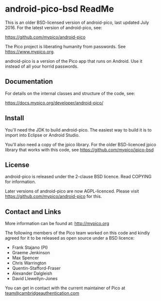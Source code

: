 # android-pico-bsd ReadMe

This is an older BSD-licensed version of android-pico, last updated July 2016. For the latest version of android-pico, see:

https://github.com/mypico/android-pico

The Pico project is liberating humanity from passwords. See https://www.mypico.org.

android-pico is a version of the Pico app that runs on Android. Use it instead of all your horrid passwords.

## Documentation

For details on the internal classes and structure of the code, see:

https://docs.mypico.org/developer/android-pico/

## Install

You'll need the JDK to build android-pico. The easiest way to build it is to import into Eclipse or Android Studio.

You'll also need a copy of the jpico library. For the older BSD-licenced jpico library that works with this code, see https://github.com/mypico/jpico-bsd

## License

android-pico is released under the 2-clause BSD licence. Read COPYING for information.

Later versions of android-pico are now AGPL-licenced. Please visit https://github.com/mypico/android-pico for this.

## Contact and Links

More information can be found at: http://mypico.org

The following members of the Pico team worked on this code and kindly agreed for it to be released as open source under a BSD licence:
 * Frank Stajano (PI)
 * Graeme Jenkinson
 * Max Spencer
 * Chris Warrington
 * Quentin-Stafford-Fraser
 * Alexander Dalgleish
 * David Llewellyn-Jones

You can get in contact with the current maintainer of Pico at team@cambridgeauthentication.com

